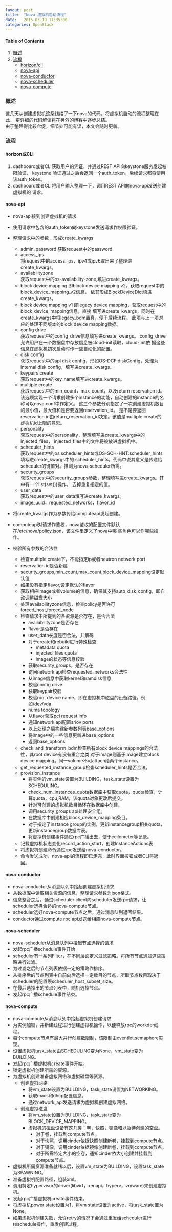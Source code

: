 ```yaml
---
layout: post
title:  "Nova 虚拟机启动流程"
date:   2015-03-19 17:35:00
categories: OpenStack
---
```



#### Table of Contents

1. [概述](#section)
2. [流程](#section-1)
    * [horizon/cli](#horizoncli)
    * [nova-api](#nova-api)
    * [nova-conductor](#nova-conductor)
    * [nova-scheduler](#nova-scheduler)
    * [nova-compute](#nova-compute)

### 概述

这几天从创建虚拟机这条线缕了一下nova的代码，将虚拟机启动的流程整理在此，
更详细的代码解读将在另外的博客中逐步总结。  
由于整理得比较仓促，细节处可能有误，本文会随时更新。

### 流程

#### horizon或CLI
1. dashboard或者CLI获取用户的凭证，并通过REST API向keystone服务发起权限验证，
keystone 验证通过之后会返回一个auth_token，后续请求都将使用该auth_token。
2. dashboard或者CLI将用户输入整理一下，调用REST API向nova-api发送创建虚拟机的
请求。

#### nova-api

* nova-api接到创建虚拟机的请求
* 使用请求中包含的auth_token向keystone发送请求作权限验证。
* 整理请求中的参数，形成create_kwargs
    * admin_password 
        获取request中的password
    * access_ips  
        将request中的access_ips，ipv4或ipv6取出来了整理进create_kwargs。
    * availabilityzone  
        获取request中的os-availability-zone,填进create_kwargs。
    * block device mapping
        即block device mapping v2，获取request中的block_device_mapping_v2信息，
        依其形成BlockDeviceDict填进create_kwargs。
    * block device mapping v1
        即legacy device mapping，获取request中的block_device_mapping信息，直接
        填写进create_kwargs，同时在create_kwargs中将legacy_bdm置真，便于后续流程。
        此项与上一项对应的处理不同版本的block device mapping数据。
    * config drive  
        获取request中的config_drive信息填写进create_kwargs。
        config_drive允许用户在一个数据盘中存放信息被cloud-init读取，cloud-init依
        据这些信息在虚拟机初次启动时作一些自动化的配置。
    * disk config  
        获取request中的api disk config，形如OS-DCF:diskConfig，处理为internal disk
        config，填写进create_kwargs。
    * keypairs create  
        获取request中的key_name填写进create_kwargs。
    * multiple create  
        获取request中的min_count，max_count，以及return reservation id。
        该选项实现一个请求创建多个instance的功能，自动创建的instance的名称可以nova.conf中作定义。
        这三个参数分别指定了一次创建虚拟机数目的最小值，最大值和是否要返回reservation_id。
        是不是要返回reservation id由return_reservation_id决定。该值是multiple create的
        虚拟机id上限的意思。
    * personality  
        获取request中的personality，整理填写进create_kwargs中的injected_files，
        injected_files中的文件将被放进虚拟机中。
    * scheduler_hints  
        获取request中的os:scheduler_hints或OS-SCH-HNT:scheduler_hints填写进create_kwargs中的
        scheduler_hints。代码中说其意义是传递给scheduler的键值对。推测为nova-scheduler所需。
    * security_groups  
        获取request中的security_groups参数，整理填写进create_kwargs。其中有一个list(set())操作，
        去掉重复指定的值。
    * user_data  
        获取request中的user_data填写进create_kwargs。
    * image_uuid，requested_networks，flavor_id

* 将create_kwargs作为参数传给computeapi发起创建。
* computeapi对请求作鉴权，nova鉴权的配置文件默认在/etc/nova/policy.json，该文件里定义了nova中哪
    些角色可以作哪些操作。
* 校验所有参数的合法性
    * 检查multiple create下，不能指定ip或者neutron network port
    * reservation id是否新建
    * security_groups,min_count,max_count,block_device_mapping设定默认值
    * 如果没有指定flavor,设定默认的flavor
    * 获取相应image或者volume的信息，确保其支持auto_disk_config，即自动调整磁盘大小
    * 处理availabilityzone信息，检查policy是否许可forced_host,forced_node
    * 检查请求中所提到的各资源是否存在，是否合法
        * availabilityzone是否存在
        * flavor是否存在
        * user_data长度是否合法，并解码
        * 对于create和rebuild进行特殊检查
            * metadata quota
            * injected_files quota
            * image的状态等信息校验
        * 获取security_groups，是否存在
        * 访问network api检查requested_networks合法性
        * 从image信息中获取kernel和ramdisk信息
        * 校验config drive.
        * 获取keypair校验
        * 校验root device name，即在虚拟机中磁盘的设备路径，例如/dev/vda
        * numa topology
        * 从flavor获取pci request info
        * 通知network api配置sriov ports
        * 以上处理之后构建新参数列表base_options
        * 将image中的一些信息更新进base_options
        * 返回base_options
    * check_and_transform_bdm检查所有block device mappings的合法性，其root device有没有重合之类
        对于image则基于image建立block device mapping。同一volume不可attach给两个instance。
    * get_requested_instance_group检查scheduler_hints是否合法。
    * provision_instance
        * 将实例的vm_state设置为BUILDING，task_state设置为SCHEDULING。
        * check_num_instances_quota数据库中获取quota，quota检查，计算quota，cpu,RAM，该quota对象更改后提交。
        * 针对可创建的虚拟机数目循环在数据库中创建。
        * 调用security_groups api处理安全组。
        * 在数据库中创建相应block_device_mapping条目。
        * 对于指定了instance group的实例，更新instancegroup相关quota，更新instancegroup数据库表。
        * 将虚拟机创建事件通过rpc广播出去，便于ceilometer等记录。
    * 记载虚拟机状态变化record_action_start，创建InstanceActions表
    * 将虚拟机创建命令通过rpc发送给nova-conductor。
    * 命令发送成功，nova-api的流程即已走完，此时界面按钮或者CLI将返回。

#### nova-conductor

* nova-conductor从消息队列中拾起创建虚拟机请求
* 从数据库中读取相关资源的信息，整理请求参数为json格式。
* 信息整合之后，通过scheduler client向scheduler发送rpc请求，让scheduler选择合适的nova-compute节点。
* scheduler选好nova-compute节点之后，通过消息队列返回结果。
* conductor通过compute rpc api发送给相应nova-compute节点。

#### nova-scheduler

* nova-scheduler从消息队列中拾起节点选择的请求
* 发起rpc广播schedule事件开始
* scheduler有一系列Filter，在不同层面定义过滤策略。将所有节点通过这些策略进行过滤。
* 为过滤之后的节点列表依据一定的策略作排序。
* 从排序后的节点列表中自前向后选择一定数目的节点，所取节点数目取决于scheduler的配置项scheduler_host_subset_size。
* 在最后选择出的节点列表中，随机选择节点。
* 发起rpc广播schedule事件结束。

#### nova-compute

* nova-compute从消息队列中拾起虚拟机创建请求
* 为实例加锁，并新建线程进行创建虚拟机操作，以便释放rpc的workder线程。
* 每个compute节点有最大并行创建数限制，该限制由eventlet.semaphore实现。
* 设置虚拟机task_state由SCHEDULING变为None，vm_state变为BUILDING。
* 发起rpc广播虚拟机create事件开始。
* 锁定虚拟机创建所需的资源。
* 为虚拟机创建准备虚拟网络和虚拟磁盘等资源。
    * 创建虚拟网络
        * 将vm_state设置为BUILDING，task_state设置为NETWORKING。
        * 获取macs和dhcp配置信息。
        * 通过network_api发送请求为虚拟机创建虚拟网络。
    * 创建虚拟磁盘
        * 将vm_state设置为BUILDING，task_state变为BLOCK_DEVICE_MAPPING。
        * 虚拟机的磁盘设备有这几类：卷，快照，镜像和以及待创建的空盘。
            * 对于卷，挂载到compute节点。
            * 对于快照，调用cinder依据快照创建新卷，挂载到compute节点。
            * 对于镜像，调用cinder依据镜像创建新卷，挂载到compute节点。
            * 对于所需特定大小的空卷，通知cinder依大小创建并挂载到compute节点。
* 虚拟机所需资源准备就绪以后，设置vm_state为BUILDING，设置task_state为SPAWNING。
* 准备虚拟机配置路径，组装xml。
* 调用特定hypervisor的driver(libvirt，xenapi，hyperv，vmware)来创建虚拟机。
* 发起rpc广播虚拟机create事件结束。
* 将虚拟机power state设置为1，将vm state设置为active，将task_state置为None。
* 如果虚拟机创建失败，允许retry的情况下会通过重发给scheduler进行reschedule操作，重发创建过程。
